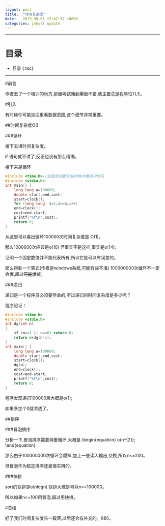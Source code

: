 ```yaml
---
layout: post
title:  "时间复杂度"
date:   2019-08-01 17:42:32 +0800
categories: jekyll update
---
```


---

# 目录

* 目录
{:toc}

---

#前言

作者去了一个培训的地方,那里~~考试难到爆~~很不错,我主要总是程序怕TLE。

#引入

有时候你可能没注重看数据范围,这个细节非常重要。

##时间复杂度O()
 
###循环

接下去讲时间复杂度。


if 语句就不讲了,反正也没有那么精确。


接下来是循环
```cpp
#include <time.h>//这是测试循环100000次要多少时间
#include <stdio.h>
int main() {
	long long a=100000;
	double start,end,cost;
	start=clock();
	for (long long  i=1;i<=a;i++)
	end=clock();
	cost=end-start;
	printf("%f\n",cost);
	return 0;
}
```

从这里可以看出循环100000次时间复杂度是 O(1)。


那么1000000次应该是o(10) 但事实不是这样,事实是o(14);


证明一个固定数值并不能代表所有,所以它是可以有误差的。


那么得到一个算式(作者是windows系统,可能有些不准) 100000000次循环不一定会爆,超过~~可能~~爆掉。

###递归

递归是一个程序员必须要学会的,不过递归的时间复杂度是多少呢？

程序验证：

```cpp
#include <time.h>
#include <stdio.h>
int dg(int n)
{
	if (n==1 || n==0) return 0;
	return n+dg(n-1);
}
int main() {
	long long a=100000;
	double start,end,cost;
	start=clock();
	dg(a);
	end=clock();
	cost=end-start;
	printf("%f\n",cost);
	return 0;
}
```

程序发现递归100000层大概是o(1);


如果多加个0就凉透了。


##排序

###冒泡排序

分析一下,冒泡排序需要两重循环,大概是
\begin{equation}
o(n^{2});
\end{equation}

那么由于100000000次循环会爆掉,加上一些读入输出,交换,所以n<=200。


但冒泡作为稳定排序还是很实用的。

###快排

sort的快排是o(nlogn) 快排大概是可以n<=100000。


所以如果n<=100用冒泡,超过用快排。

#总结

好了我们时间复杂度告一段落,以后还会有补充的。886。


